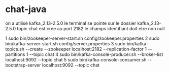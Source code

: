 # chat-java
on a utilisé kafka_2.13-2.5.0
le terminal se pointe sur le dossier kafka_2.13-2.5.0
topic chat est cree au port 2182
le champs identifiant doit etre non null



1 sudo bin/zookeeper-server-start.sh config/zookeeper.properties
2 sudo bin/kafka-server-start.sh config/server.properties
3 sudo bin/kafka-topics.sh --create --zookeeper localhost:2182 --replication-factor 1 --partitions 1 --topic chat
4 sudo bin/kafka-console-producer.sh --broker-list localhost:9092 --topic chat
5 sudo bin/kafka-console-consumer.sh --bootstrap-server localhost:9092 --topic chat
